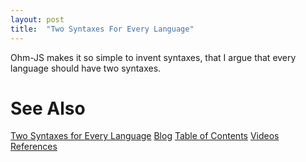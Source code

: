 ```yaml
---
layout: post
title:  "Two Syntaxes For Every Language"
---
```

Ohm-JS makes it so simple to invent syntaxes, that I argue that every language should have two syntaxes.


# See Also

[Two Syntaxes for Every Language](https://guitarvydas.github.io/2021/04/10/Two-Syntaxes-for-Every-Language.html)
[Blog](https://guitarvydas.github.io)
[Table of Contents](https://guitarvydas.github.io/2021/09/21/Table-of-Contents-Sept-17-2021.html)
[Videos](https://www.youtube.com/channel/UC2bdO9l84VWGlRdeNy5)
[References](https://guitarvydas.github.io/2021/01/14/References.html)

<script src="https://utteranc.es/client.js" 
        repo="guitarvydas/guitarvydas.github.io" 
        issue-term="pathname" 
        theme="github-light" 
        crossorigin="anonymous" 
        async> 
</script> 
